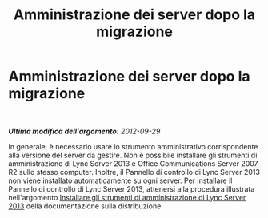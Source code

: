 ﻿---
title: Amministrazione dei server dopo la migrazione
TOCTitle: Amministrazione dei server dopo la migrazione
ms:assetid: 99c388d7-f6a9-4113-a140-b9be167f2049
ms:mtpsurl: https://technet.microsoft.com/it-it/library/JJ205106(v=OCS.15)
ms:contentKeyID: 49301439
ms.date: 08/24/2015
mtps_version: v=OCS.15
ms.translationtype: HT
---

# Amministrazione dei server dopo la migrazione

 

_**Ultima modifica dell'argomento:** 2012-09-29_

In generale, è necessario usare lo strumento amministrativo corrispondente alla versione del server da gestire. Non è possibile installare gli strumenti di amministrazione di Lync Server 2013 e Office Communications Server 2007 R2 sullo stesso computer. Inoltre, il Pannello di controllo di Lync Server 2013 non viene installato automaticamente su ogni server. Per installare il Pannello di controllo di Lync Server 2013, attenersi alla procedura illustrata nell'argomento [Installare gli strumenti di amministrazione di Lync Server 2013](lync-server-2013-install-lync-server-administrative-tools.md) della documentazione sulla distribuzione.

